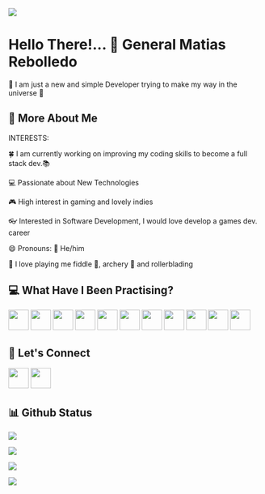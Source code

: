 <p><img src="https://visitcount.itsvg.in/api?id=MatiWolFo&label=Profile%20Views&color=12&icon=5&pretty=true"><p>

# Hello There!... 👋 General Matias Rebolledo 

🌌 I am just a new and simple Developer trying to make my way in the universe 🌌

## 💫 More About Me

INTERESTS:
<p> 🍀 I am currently working on improving my coding skills to become a full stack dev.📚</p>
<p> 💻 Passionate about New Technologies</p>
<p> 🎮 High interest in gaming and lovely indies</p>
<p> 👓 Interested in Software Development, I would love develop a games dev. career</p>
<p> 😄 Pronouns: 🧔 He/him</p>
<p> 👀 I love playing me fiddle 🎻, archery 🏹 and rollerblading</p>
 

## 💻 What Have I Been Practising?
<p>
<img src="https://img.shields.io/badge/html5-%23E34F26.svg?style=for-the-badge&logo=html5&logoColor=white" style="margin-bottom: 4px;" height="40px">
<img src="https://img.shields.io/badge/css3-%231572B6.svg?style=for-the-badge&logo=css3&logoColor=white" style="margin-bottom: 4px;" height="40px">
<img src="https://img.shields.io/badge/javascript-%23323330.svg?style=for-the-badge&logo=javascript&logoColor=%23F7DF1E" style="margin-bottom: 4px;" height="40px">
<img src="https://img.shields.io/badge/java-d2d1d0?style=for-the-badge&logoColor=white" style="margin-bottom: 4px;" height="40px">
<img src="https://img.shields.io/badge/python-3670A0?style=for-the-badge&logo=python&logoColor=ffdd54" style="margin-bottom: 4px;" height="40px">
<img src="https://img.shields.io/badge/bootstrap-%23563D7C.svg?style=for-the-badge&logo=bootstrap&logoColor=white" style="margin-bottom: 4px;" height="40px">
<img src="https://img.shields.io/badge/git-%23F05033.svg?style=for-the-badge&logo=git&logoColor=white" style="margin-bottom: 4px;" height="40px">
<img src="https://img.shields.io/badge/github-090B0C.svg?style=for-the-badge&logo=github&logoColor=white" style="margin-bottom: 4px;" height="40px">
<img src="https://img.shields.io/badge/mysql-3F81A9.svg?style=for-the-badge&logo=mysql&logoColor=white" style="margin-bottom: 4px;" height="40px">
<img src="https://img.shields.io/badge/slack-462B94.svg?style=for-the-badge&logo=slack&logoColor=white" style="margin-bottom: 4px;" height="40px">
<img src="https://img.shields.io/badge/REACT-5E91C5.svg?style=for-the-badge&logo=react&logoColor=white" style="margin-bottom: 4px;" height="40px">
</p>


## 👥 Let's Connect
<p>
<a href="https://www.instagram.com/mati_wolfo"><img src="https://img.shields.io/badge/Instagram-%23E4405F.svg?style=for-the-badge&logo=Instagram&logoColor=white" style="margin-bottom: 4px;" height="40px" target="_blank"></a>
<a href="https://www.linkedin.com/in/mrebolledowork/"><img src="https://img.shields.io/badge/linkedin-0E4CBF.svg?style=for-the-badge&logo=linkedin&logoColor=white" style="margin-bottom: 4px;" height="40px" target="_blank"></a>
</p>


## 📊 Github Status

<p><img src="https://github-readme-stats.vercel.app/api?username=MatiWolFo&show_icons=true"><p>

<p><img src="https://github-readme-stats.vercel.app/api/top-langs/?username=MatiWolFo&layout=compact"><p>

<p><img src="https://metrics.lecoq.io/MatiWolFo"><p>

<p><img src="https://github-readme-streak-stats.herokuapp.com/?user=MatiWolFo"><p>
